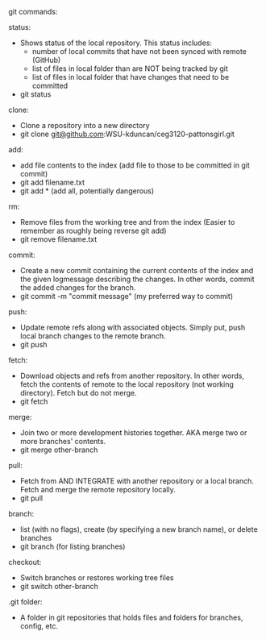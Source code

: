git commands:

status:
  - Shows status of the local repository. This status includes:
    - number of local commits that have not been synced with remote (GitHub)
    - list of files in local folder than are NOT being tracked by git
    - list of files in local folder that have changes that need to be committed
- git status

clone:
  - Clone a repository into a new directory
  - git clone git@github.com:WSU-kduncan/ceg3120-pattonsgirl.git

add:
  - add file contents to the index (add file to those to be committed in git commit)
  - git add filename.txt
  - git add * (add all, potentially dangerous)

rm:
  - Remove files from the working tree and from the index (Easier to remember as roughly being reverse git add)
  - git remove filename.txt

commit:
  - Create a new commit containing the current contents of the index and the given logmessage describing the changes. In other words, commit the added changes for the branch.
  - git commit -m "commit message"  (my preferred way to commit)

push:
  - Update remote refs along with associated objects. Simply put, push local branch changes to the remote branch.
  - git push

fetch:
  - Download objects and refs from another repository. In other words, fetch the contents of remote to the local repository (not working directory). Fetch but do not merge.
  - git fetch

merge:
  - Join two or more development histories together. AKA merge two or more branches' contents.
  - git merge other-branch

pull:
  - Fetch from AND INTEGRATE with another repository or a local branch. Fetch and merge the remote repository locally.
  - git pull

branch:
  - list (with no flags), create (by specifying a new branch name), or delete branches
  - git branch (for listing branches)

checkout:
  - Switch branches or restores working tree files
  - git switch other-branch



.git folder:
  - A folder in git repositories that holds files and folders for branches, config, etc.


